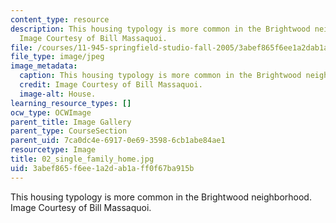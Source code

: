 ```yaml
---
content_type: resource
description: This housing typology is more common in the Brightwood neighborhood.
  Image Courtesy of Bill Massaquoi.
file: /courses/11-945-springfield-studio-fall-2005/3abef865f6ee1a2dab1aff0f67ba915b_02_single_family_home.jpg
file_type: image/jpeg
image_metadata:
  caption: This housing typology is more common in the Brightwood neighborhood.
  credit: Image Courtesy of Bill Massaquoi.
  image-alt: House.
learning_resource_types: []
ocw_type: OCWImage
parent_title: Image Gallery
parent_type: CourseSection
parent_uid: 7ca0dc4e-6917-0e69-3598-6cb1abe84ae1
resourcetype: Image
title: 02_single_family_home.jpg
uid: 3abef865-f6ee-1a2d-ab1a-ff0f67ba915b
---
```

This housing typology is more common in the Brightwood neighborhood. Image Courtesy of Bill Massaquoi.